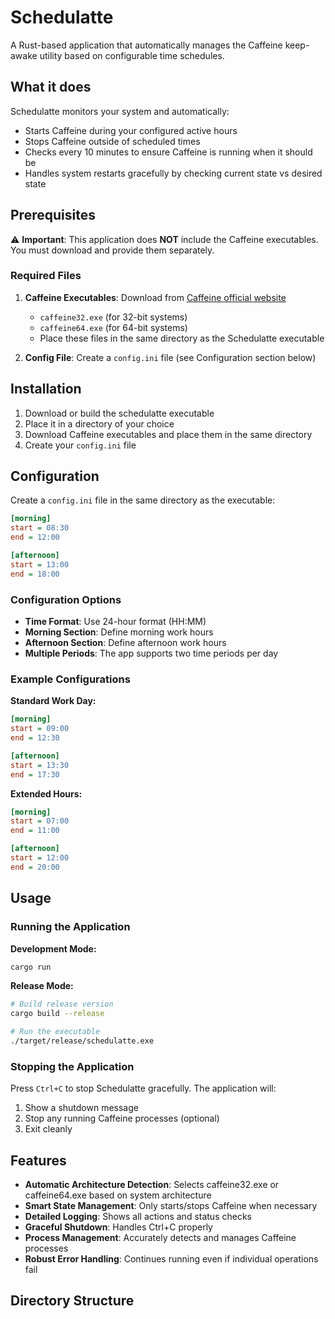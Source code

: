 # Schedulatte

A Rust-based application that automatically manages the Caffeine keep-awake utility based on configurable time schedules.

## What it does

Schedulatte monitors your system and automatically:

- Starts Caffeine during your configured active hours
- Stops Caffeine outside of scheduled times
- Checks every 10 minutes to ensure Caffeine is running when it should be
- Handles system restarts gracefully by checking current state vs desired state

## Prerequisites

⚠️ **Important**: This application does **NOT** include the Caffeine executables. You must download and provide them separately.

### Required Files

1. **Caffeine Executables**: Download from [Caffeine official website](http://www.zhornsoftware.co.uk/caffeine/)

   - `caffeine32.exe` (for 32-bit systems)
   - `caffeine64.exe` (for 64-bit systems)
   - Place these files in the same directory as the Schedulatte executable

2. **Config File**: Create a `config.ini` file (see Configuration section below)

## Installation

1. Download or build the schedulatte executable
2. Place it in a directory of your choice
3. Download Caffeine executables and place them in the same directory
4. Create your `config.ini` file

## Configuration

Create a `config.ini` file in the same directory as the executable:

```ini
[morning]
start = 08:30
end = 12:00

[afternoon]
start = 13:00
end = 18:00
```

### Configuration Options

- **Time Format**: Use 24-hour format (HH:MM)
- **Morning Section**: Define morning work hours
- **Afternoon Section**: Define afternoon work hours
- **Multiple Periods**: The app supports two time periods per day

### Example Configurations

**Standard Work Day:**

```ini
[morning]
start = 09:00
end = 12:30

[afternoon]
start = 13:30
end = 17:30
```

**Extended Hours:**

```ini
[morning]
start = 07:00
end = 11:00

[afternoon]
start = 12:00
end = 20:00
```

## Usage

### Running the Application

**Development Mode:**

```bash
cargo run
```

**Release Mode:**

```bash
# Build release version
cargo build --release

# Run the executable
./target/release/schedulatte.exe
```

### Stopping the Application

Press `Ctrl+C` to stop Schedulatte gracefully. The application will:

1. Show a shutdown message
2. Stop any running Caffeine processes (optional)
3. Exit cleanly

## Features

- **Automatic Architecture Detection**: Selects caffeine32.exe or caffeine64.exe based on system architecture
- **Smart State Management**: Only starts/stops Caffeine when necessary
- **Detailed Logging**: Shows all actions and status checks
- **Graceful Shutdown**: Handles Ctrl+C properly
- **Process Management**: Accurately detects and manages Caffeine processes
- **Robust Error Handling**: Continues running even if individual operations fail

## Directory Structure
